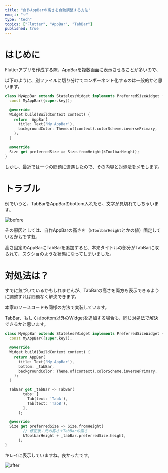 ```yaml
---
title: "自作AppBarの高さを自動調整する方法"
emoji: "✨"
type: "tech"
topics: ["Flutter", "AppBar", "TabBar"]
published: true
---
```

# はじめに

Flutterアプリを作成する際、AppBarを複数画面に表示させることが多いので、

以下のように、別ファイルに切り分けてコンポーネント化するのは一般的かと思います。

```dart
class MyAppBar extends StatelessWidget implements PreferredSizeWidget {
  const MyAppBar({super.key});

  @override
  Widget build(BuildContext context) {
    return  AppBar(
      title: Text('My AppBar'),
      backgroundColor: Theme.of(context).colorScheme.inversePrimary,
    );
  }

  @override
  Size get preferredSize => Size.fromHeight(kToolbarHeight);
}
```

しかし、最近では一つの問題に遭遇したので、その内容と対処法をメモします。

# トラブル

例でいうと、TabBarをAppBarのbottom入れたら、文字が見切れてしちゃいます。


![before](https://storage.googleapis.com/zenn-user-upload/e64add4fc840-20230908.png)


その原因としては、自作AppBarの高さを（`kToolbarHeight`とかの値）固定しているからですね。

高さ固定のAppBarにTabBarを追加すると、本来タイトルの部分がTabBarに取られて、スクショのような状態になってしまいました。

# 対処法は？

すでに気づいているかもしれませんが、TabBarの高さを両方も表示できるように調整すれば問題なく解決できます。

本家のソースコードも同様の方法で実装しています。

TabBar、もしくはbottom以外のWidgetを追加する場合も、同じ対処法で解決できるかと思います。

```dart
class MyAppBar extends StatelessWidget implements PreferredSizeWidget {
  const MyAppBar({super.key});

  @override
  Widget build(BuildContext context) {
    return AppBar(
      title: Text('My AppBar'),
      bottom: _tabBar,
      backgroundColor: Theme.of(context).colorScheme.inversePrimary,
    );
  }

  TabBar get _tabBar => TabBar(
        tabs: [
          Tab(text: 'TabA'),
          Tab(text: 'TabB'),
        ],
      );

  @override
  Size get preferredSize => Size.fromHeight(
        // 修正後：元の高さ＋TabBarの高さ
        kToolbarHeight + _tabBar.preferredSize.height,
      );
}
```

キレイに表示していますね。良かったです。

![after](https://storage.googleapis.com/zenn-user-upload/383d3abb2c32-20230908.png)
